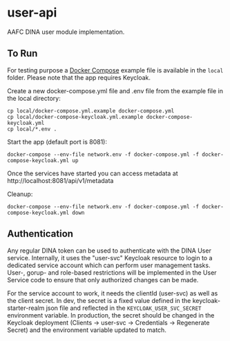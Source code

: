 # user-api

AAFC DINA user module implementation.


## To Run

For testing purpose a [Docker Compose](https://docs.docker.com/compose/) example file is available in the `local` folder.
Please note that the app requires Keycloak.

Create a new docker-compose.yml file and .env file from the example file in the local directory:

```
cp local/docker-compose.yml.example docker-compose.yml
cp local/docker-compose-keycloak.yml.example docker-compose-keycloak.yml
cp local/*.env .
```

Start the app (default port is 8081):

```
docker-compose --env-file network.env -f docker-compose.yml -f docker-compose-keycloak.yml up
```

Once the services have started you can access metadata at http://localhost:8081/api/v1/metadata

Cleanup:
```
docker-compose --env-file network.env -f docker-compose.yml -f docker-compose-keycloak.yml down
```

## Authentication

Any regular DINA token can be used to authenticate with the DINA User service. Internally, it uses the "user-svc" Keycloak resource to login to a dedicated service account which can perform user management tasks. User-, gorup- and role-based restrictions will be implemented in the User Service code to ensure that only authorized changes can be made.

For the service account to work, it needs the clientId (user-svc) as well as the client secret. In dev, the secret is a fixed value defined in the keycloak-starter-realm json file and reflected in the `KEYCLOAK_USER_SVC_SECRET` environment variable. In production, the secret should be changed in the Keycloak deployment (Clients -> user-svc -> Credentials -> Regenerate Secret) and the environment variable updated to match.
